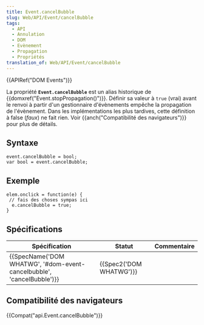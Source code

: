 ```yaml
---
title: Event.cancelBubble
slug: Web/API/Event/cancelBubble
tags:
  - API
  - Annulation
  - DOM
  - Evènement
  - Propagation
  - Propriétés
translation_of: Web/API/Event/cancelBubble
---
```

{{APIRef("DOM Events")}}

La propriété **`Event.cancelBubble`** est un alias historique de {{domxref("Event.stopPropagation()")}}. Définir sa valeur à `true` (vrai) avant le renvoi à partir d'un gestionnaire d'évènements empêche la propagation de l'évènement. Dans les implémentations les plus tardives, cette définition à false (_faux_) ne fait rien. Voir {{anch("Compatibilité des navigateurs")}} pour plus de détails.

## Syntaxe

    event.cancelBubble = bool;
    var bool = event.cancelBubble;

## Exemple

    elem.onclick = function(e) {
     // fais des choses sympas ici
      e.cancelBubble = true;
    }

## Spécifications

| Spécification                                                                                | Statut                           | Commentaire |
| -------------------------------------------------------------------------------------------- | -------------------------------- | ----------- |
| {{SpecName('DOM WHATWG', '#dom-event-cancelbubble', 'cancelBubble')}} | {{Spec2('DOM WHATWG')}} |             |

## Compatibilité des navigateurs

{{Compat("api.Event.cancelBubble")}}
